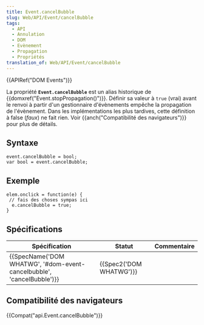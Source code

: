 ```yaml
---
title: Event.cancelBubble
slug: Web/API/Event/cancelBubble
tags:
  - API
  - Annulation
  - DOM
  - Evènement
  - Propagation
  - Propriétés
translation_of: Web/API/Event/cancelBubble
---
```

{{APIRef("DOM Events")}}

La propriété **`Event.cancelBubble`** est un alias historique de {{domxref("Event.stopPropagation()")}}. Définir sa valeur à `true` (vrai) avant le renvoi à partir d'un gestionnaire d'évènements empêche la propagation de l'évènement. Dans les implémentations les plus tardives, cette définition à false (_faux_) ne fait rien. Voir {{anch("Compatibilité des navigateurs")}} pour plus de détails.

## Syntaxe

    event.cancelBubble = bool;
    var bool = event.cancelBubble;

## Exemple

    elem.onclick = function(e) {
     // fais des choses sympas ici
      e.cancelBubble = true;
    }

## Spécifications

| Spécification                                                                                | Statut                           | Commentaire |
| -------------------------------------------------------------------------------------------- | -------------------------------- | ----------- |
| {{SpecName('DOM WHATWG', '#dom-event-cancelbubble', 'cancelBubble')}} | {{Spec2('DOM WHATWG')}} |             |

## Compatibilité des navigateurs

{{Compat("api.Event.cancelBubble")}}
